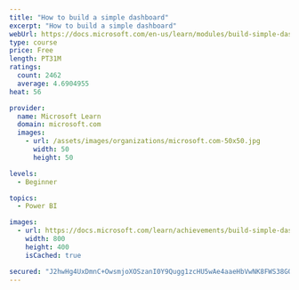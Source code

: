 ```yaml
---
title: "How to build a simple dashboard"
excerpt: "How to build a simple dashboard"
webUrl: https://docs.microsoft.com/en-us/learn/modules/build-simple-dashboard/
type: course
price: Free
length: PT31M
ratings:
  count: 2462
  average: 4.6904955
heat: 56

provider:
  name: Microsoft Learn
  domain: microsoft.com
  images:
    - url: /assets/images/organizations/microsoft.com-50x50.jpg
      width: 50
      height: 50

levels:
  - Beginner

topics:
  - Power BI

images:
  - url: https://docs.microsoft.com/learn/achievements/build-simple-dashboard-social.png
    width: 800
    height: 400
    isCached: true

secured: "J2hwHg4UxDmnC+OwsmjoXOSzanI0Y9Qugg1zcHU5wAe4aaeHbVwNK8FWS38GQSY34Qc/hh+NbDx4QuRByrEzUIXtchfV8sY4zdzpJpKCUElow5ocvWSiAS+YjC3K/vaKkBXHMIaOnUxKiqTUNKpDTTc/1MO+6ZLVYErPfyrzjtvblokLF7fxU9DQp9Fs/9cprPF4Bmg9zPbTer8moeKW7EPGhv8zGWDTNCac90JzVrZnvPno4NonoSvFHtbocFaz7WGnu3yIONCytXvHo9QMnZJKj1cjcxzCpNWgWJa513JRnuNj3KPQD5+lSahYyWc/UmhA/EJBIuSyW6vSmQdomdS3i4861gSyWttlfOPr2ye0bS8jeiFVsKK01TTZzzmWitviZuxkZCZ8TbPoLGQmW8eY+W+jMiarEW8bI4iF2iU=;W88dDsZoz8MPkgCCwJ98/Q=="
---
```


